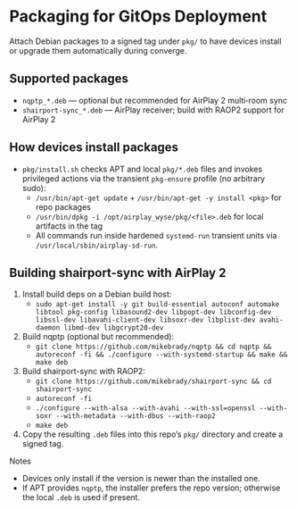 # Packaging for GitOps Deployment

Attach Debian packages to a signed tag under `pkg/` to have devices install or upgrade them automatically during converge.

## Supported packages
- `nqptp_*.deb` — optional but recommended for AirPlay 2 multi‑room sync
- `shairport-sync_*.deb` — AirPlay receiver; build with RAOP2 support for AirPlay 2

## How devices install packages
- `pkg/install.sh` checks APT and local `pkg/*.deb` files and invokes privileged actions via the transient `pkg-ensure` profile (no arbitrary sudo):
  - `/usr/bin/apt-get update` + `/usr/bin/apt-get -y install <pkg>` for repo packages
  - `/usr/bin/dpkg -i /opt/airplay_wyse/pkg/<file>.deb` for local artifacts in the tag
  - All commands run inside hardened `systemd-run` transient units via `/usr/local/sbin/airplay-sd-run`.

## Building shairport-sync with AirPlay 2
1. Install build deps on a Debian build host:
   - `sudo apt-get install -y git build-essential autoconf automake libtool pkg-config libasound2-dev libpopt-dev libconfig-dev libssl-dev libavahi-client-dev libsoxr-dev libplist-dev avahi-daemon libmd-dev libgcrypt20-dev`
2. Build nqptp (optional but recommended):
   - `git clone https://github.com/mikebrady/nqptp && cd nqptp && autoreconf -fi && ./configure --with-systemd-startup && make && make deb`
3. Build shairport-sync with RAOP2:
   - `git clone https://github.com/mikebrady/shairport-sync && cd shairport-sync`
   - `autoreconf -fi`
   - `./configure --with-alsa --with-avahi --with-ssl=openssl --with-soxr --with-metadata --with-dbus --with-raop2`
   - `make deb`
4. Copy the resulting `.deb` files into this repo’s `pkg/` directory and create a signed tag.

Notes
- Devices only install if the version is newer than the installed one.
- If APT provides `nqptp`, the installer prefers the repo version; otherwise the local `.deb` is used if present.
